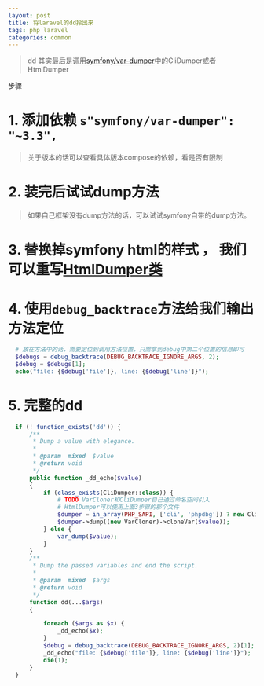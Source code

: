 ```yaml
---
layout: post
title: 将laravel的dd拎出来
tags: php laravel
categories: common
---
```


> dd 其实最后是调用[symfony/var-dumper](https://github.com/symfony/var-dumper)中的CliDumper或者HtmlDumper

步骤
# 1. 添加依赖 ```s"symfony/var-dumper": "~3.3",```
> 关于版本的话可以查看具体版本compose的依赖，看是否有限制

# 2. 装完后试试dump方法
> 如果自己框架没有dump方法的话，可以试试symfony自带的dump方法。

# 3. 替换掉symfony html的样式 ， 我们可以重写[HtmlDumper类](https://github.com/laravel/framework/blob/5.5/src/Illuminate/Support/Debug/HtmlDumper.php)

# 4. 使用```debug_backtrace```方法给我们输出方法定位
```php
  # 放在方法中的话，需要定位到调用方法位置，只需拿到debug中第二个位置的信息即可
  $debugs = debug_backtrace(DEBUG_BACKTRACE_IGNORE_ARGS, 2);
  $debug = $debugs[1];
  echo("file: {$debug['file']}, line: {$debug['line']}");
```

# 5. 完整的dd
```php
  if (! function_exists('dd')) {
      /**
       * Dump a value with elegance.
       *
       * @param  mixed  $value
       * @return void
       */
      public function _dd_echo($value)
      {
          if (class_exists(CliDumper::class)) {
              # TODO VarCloner和CliDumper自己通过命名空间引入
              # HtmlDumper可以使用上面3步骤的那个文件
              $dumper = in_array(PHP_SAPI, ['cli', 'phpdbg']) ? new CliDumper : new HtmlDumper;
              $dumper->dump((new VarCloner)->cloneVar($value));
          } else {
              var_dump($value);
          }
      }
      /**
       * Dump the passed variables and end the script.
       *
       * @param  mixed  $args
       * @return void
       */
      function dd(...$args)
      {

          foreach ($args as $x) {
              _dd_echo($x);
          }
          $debug = debug_backtrace(DEBUG_BACKTRACE_IGNORE_ARGS, 2)[1];
          _dd_echo("file: {$debug['file']}, line: {$debug['line']}");
          die(1);
      }
  }

```